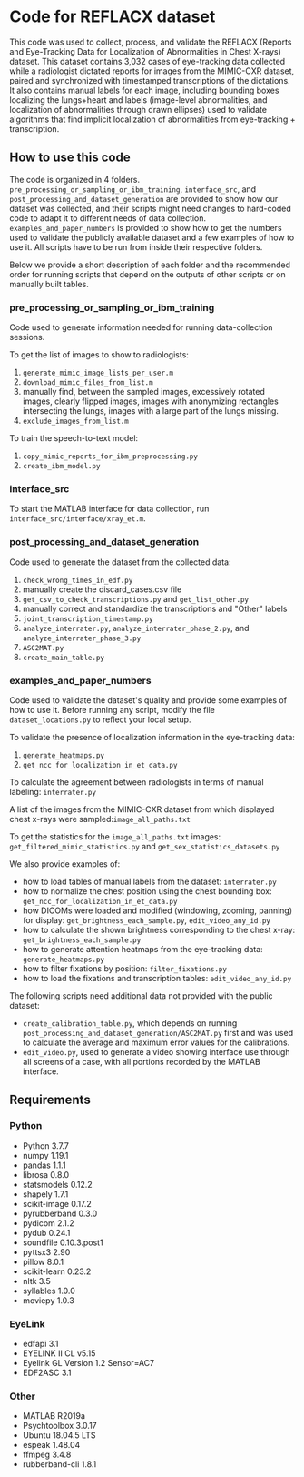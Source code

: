 # Code for REFLACX dataset

This code was used to collect, process, and validate the REFLACX (Reports and Eye-Tracking Data for Localization of Abnormalities in Chest X-rays) dataset. This dataset contains 3,032 cases of eye-tracking data collected while a radiologist dictated reports for images from the MIMIC-CXR dataset, paired and synchronized with timestamped transcriptions of the dictations. It also contains manual labels for each image, including bounding boxes localizing the lungs+heart and labels (image-level abnormalities, and localization of abnormalities through drawn ellipses) used to validate algorithms that find implicit localization of abnormalities from eye-tracking + transcription.

## How to use this code

The code is organized in 4 folders. `pre_processing_or_sampling_or_ibm_training`, `interface_src`, and `post_processing_and_dataset_generation` are provided to show how our dataset was collected, and their scripts might need changes to hard-coded code to adapt it to different needs of data collection.
`examples_and_paper_numbers` is provided to show how to get the numbers used to validate the publicly available dataset and a few examples of how to use it.
All scripts have to be run from inside their respective folders.

Below we provide a short description of each folder and the recommended order for running scripts that depend on the outputs of other scripts or on manually built tables. 

### pre_processing_or_sampling_or_ibm_training

Code used to generate information needed for running data-collection sessions.

To get the list of images to show to radiologists:
1. `generate_mimic_image_lists_per_user.m` 
2. `download_mimic_files_from_list.m`
3. manually find, between the sampled images, excessively rotated images, clearly flipped images, images with anonymizing rectangles intersecting the lungs, images with a large part of the lungs missing.
4. `exclude_images_from_list.m`

To train the speech-to-text model:
1. `copy_mimic_reports_for_ibm_preprocessing.py`
2. `create_ibm_model.py`

### interface_src

To start the MATLAB interface for data collection, run `interface_src/interface/xray_et.m`.

### post_processing_and_dataset_generation

Code used to generate the dataset from the collected data:
1. `check_wrong_times_in_edf.py`
2. manually create the discard_cases.csv file
3. `get_csv_to_check_transcriptions.py` and `get_list_other.py`
4. manually correct and standardize the transcriptions and "Other" labels
5. `joint_transcription_timestamp.py`
6. `analyze_interrater.py`, `analyze_interrater_phase_2.py`, and  `analyze_interrater_phase_3.py`
7. `ASC2MAT.py`
8. `create_main_table.py`


### examples_and_paper_numbers

Code used to validate the dataset's quality and provide some examples of how to use it. Before running any script, modify the file `dataset_locations.py` to reflect your local setup.

To validate the presence of localization information in the eye-tracking data:
1. `generate_heatmaps.py`
2. `get_ncc_for_localization_in_et_data.py`

To calculate the agreement between radiologists in terms of manual labeling: `interrater.py`

A list of the images from the MIMIC-CXR dataset from which displayed chest x-rays were sampled:`image_all_paths.txt`

To get the statistics for the `image_all_paths.txt` images: `get_filtered_mimic_statistics.py` and `get_sex_statistics_datasets.py`

We also provide examples of:
- how to load tables of manual labels from the dataset: `interrater.py`
- how to normalize the chest position using the chest bounding box: `get_ncc_for_localization_in_et_data.py`
- how DICOMs were loaded and modified (windowing, zooming, panning) for display: `get_brightness_each_sample.py`, `edit_video_any_id.py`
- how to calculate the shown brightness corresponding to the chest x-ray: `get_brightness_each_sample.py`
- how to generate attention heatmaps from the eye-tracking data: `generate_heatmaps.py`
- how to filter fixations by position: `filter_fixations.py`
- how to load the fixations and transcription tables: `edit_video_any_id.py`

The following scripts need additional data not provided with the public dataset:
- `create_calibration_table.py`, which depends on running `post_processing_and_dataset_generation/ASC2MAT.py` first and was used to calculate the average and maximum error values for the calibrations.
- `edit_video.py`, used to generate a video showing interface use through all screens of a case, with all portions recorded by the MATLAB interface.


## Requirements

### Python
* Python 3.7.7
* numpy 1.19.1
* pandas 1.1.1
* librosa 0.8.0
* statsmodels 0.12.2
* shapely 1.7.1
* scikit-image 0.17.2
* pyrubberband 0.3.0
* pydicom 2.1.2
* pydub 0.24.1
* soundfile 0.10.3.post1
* pyttsx3 2.90
* pillow 8.0.1
* scikit-learn 0.23.2
* nltk 3.5
* syllables 1.0.0
* moviepy 1.0.3

### EyeLink
* edfapi 3.1
* EYELINK II CL v5.15
* Eyelink GL Version 1.2 Sensor=AC7
* EDF2ASC 3.1

### Other 
* MATLAB R2019a
* Psychtoolbox 3.0.17
* Ubuntu 18.04.5 LTS
* espeak 1.48.04
* ffmpeg 3.4.8
* rubberband-cli 1.8.1

